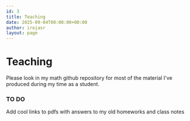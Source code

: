 ```yaml
---
id: 3
title: Teaching
date: 2025-09-04T00:00:00+00:00
author: irojasr
layout: page
---
```

# Teaching

Please look in my math github repository for most of the material I've produced during my time as a student.

<h3>TO DO</h3>
<p>Add cool links to pdfs with answers to my old homeworks and class notes</p>
